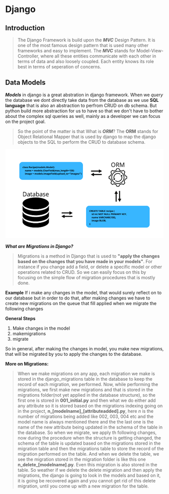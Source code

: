 # Django

## Introduction
>The Django Framework is build upon the ***MVC*** Design Pattern. It is one of the most famous design pattern that is used many other frameworks and easy to implement.
>The ***MVC*** stands for Model-View-Controller, where all these entities communicate with each other in terms of data and also loosely coupled. Each entity knows its role best in terms of seperation of concerns.

## Data Models
***Models*** in django is a great abstration in django framework. When we *query* the database we dont directly take data from the database as we use **SQL language** that is also an abstraction to perfrom CRUD on db schema.
But python build more abstraction for us to have so that we don't have to bother about the complex sql queries as well, mainly as a developer we can focus on the project goal.
> So the point of the matter is that What is ***ORM***?
> The **ORM** stands for Object Relational Mapper that is used by django to map the django objects to the SQL to perform the CRUD to database schema.

![ORM Mapper Image](ORM_Django_basic_image.png)


***What are Migrations in Django?***
> Migrations is a method in Django that is used to **"apply the changes based on the changes that you have made in your models"**. For instance if you change add a field, or delete a specific model or other operations related to CRUD.
> So we can easily focus on this by focusing on the simple flow of migration procedures that is mostly done.

**Example**
If i make any changes in the model, that would surely reflect on to our database but in order to do that, after making changes we have to create new migrations on the queue that fill applied when we migrate the following changes

**General Steps**
1. Make changes in the model
2. makemigrations
3. migrate
 
So in general, after making the changes in model, you make new migrations, that will be migrated by you to apply the changes to the database.

**More on Migrations:**   
> When we make migrations on any app, each migration we make is stored in the django_migrations table in the database to keep the record of each migration, we performed. Now, while performing the migrations, we first make new migrations and that is stored in the migrations folder(not yet applied in the database structure), so the first one is stored in **001_initial.py** and then what we do either add any attribute so it is stored based on the migrations indexing going on in the project, **n_[modelname]_[attributeadded].py**, here *n* is the number of migrations being added like 002, 003, 004 etc and the model name is always mentioned there and the the last one is the name of the new attribute being updated in the schema of the table in the database. So when we migrate, we apply th following changes, now during the procedure when the structure is getting changed, the schema of the table is updated based on the migrations stored in the migration table and then the migrations table to store the record of the migration performed on the table. And when we delete the table, we see the migration stored in the migration folder is like this one **n_delete_[modelname].py**. Even this migration is also stored in the table. So weather if we delete the delete migration and then apply the migrations, the django is going to look in the models and based on it, it is going be recovered again and you cannot get rid of this delete migration, until you come up with a new migration for the table.

